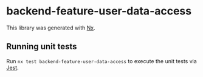 # backend-feature-user-data-access

This library was generated with [Nx](https://nx.dev).

## Running unit tests

Run `nx test backend-feature-user-data-access` to execute the unit tests via [Jest](https://jestjs.io).
